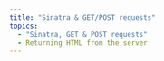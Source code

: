 ```yaml
---
title: "Sinatra & GET/POST requests"
topics:
  - "Sinatra, GET & POST requests"
  - Returning HTML from the server
---
```

